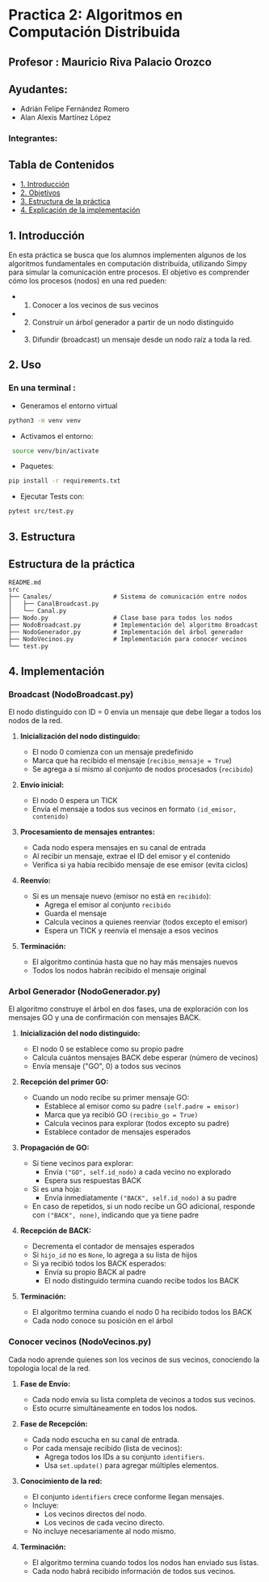 # Practica 2: Algoritmos en Computación Distribuida

## Profesor : Mauricio Riva Palacio Orozco
## Ayudantes:
- Adrián Felipe Fernández Romero
- Alan Alexis Martínez López
<p>

### Integrantes:


## Tabla de Contenidos
- [1. Introducción](#1-introducción)
- [2. Objetivos](#2-uso)
- [3. Estructura de la práctica](#3-estructura)
- [4. Explicación de la implementación](#4-implementacion)

## **1. Introducción**
En esta práctica se busca que los alumnos implementen algunos de los algoritmos
fundamentales en computación distribuida, utilizando Simpy para simular la comunicación
entre procesos. El objetivo es comprender cómo los procesos (nodos) en una red pueden: 
- 1) Conocer a los vecinos de sus vecinos
- 2) Construir un árbol generador a partir de un nodo
distinguido
- 3) Difundir (broadcast) un mensaje desde un nodo raíz a toda la red.

## **2. Uso**
### En una terminal :
- Generamos el entorno virtual

```bash
python3 -m venv venv
```
- Activamos el entorno:
```bash
 source venv/bin/activate
```
- Paquetes:
```bash
pip install -r requirements.txt
```
- Ejecutar Tests con:
```bash
pytest src/test.py
```
## **3. Estructura**
## Estructura de la práctica

```plaintext
README.md                    
src
├── Canales/                 # Sistema de comunicación entre nodos
│   ├── CanalBroadcast.py
│   └── Canal.py
├── Nodo.py                  # Clase base para todos los nodos
├── NodoBroadcast.py         # Implementación del algoritmo Broadcast
├── NodoGenerador.py         # Implementación del árbol generador
├── NodoVecinos.py           # Implementación para conocer vecinos
└── test.py
```
## **4. Implementación**
### Broadcast (NodoBroadcast.py)

El nodo distinguido con ID = 0 envía un mensaje que debe llegar a todos los nodos de la red.

1. **Inicialización del nodo distinguido:**
   - El nodo 0 comienza con un mensaje predefinido
   - Marca que ha recibido el mensaje (`recibio_mensaje = True`)
   - Se agrega a sí mismo al conjunto de nodos procesados (`recibido`)

2. **Envío inicial:**
   - El nodo 0 espera un TICK
   - Envía el mensaje a todos sus vecinos en formato `(id_emisor, contenido)`

3. **Procesamiento de mensajes entrantes:**
   - Cada nodo espera mensajes en su canal de entrada
   - Al recibir un mensaje, extrae el ID del emisor y el contenido
   - Verifica si ya había recibido mensaje de ese emisor (evita ciclos)

4. **Reenvío:**
   - Si es un mensaje nuevo (emisor no está en `recibido`):
     - Agrega el emisor al conjunto `recibido`
     - Guarda el mensaje
     - Calcula vecinos a quienes reenviar (todos excepto el emisor)
     - Espera un TICK y reenvía el mensaje a esos vecinos

5. **Terminación:**
   - El algoritmo continúa hasta que no hay más mensajes nuevos
   - Todos los nodos habrán recibido el mensaje original

### Arbol Generador (NodoGenerador.py)

El algoritmo construye el árbol en dos fases, una de exploración con los mensajes GO y una de confirmación con mensajes BACK.


1. **Inicialización del nodo distinguido:**
   - El nodo 0 se establece como su propio padre
   - Calcula cuántos mensajes BACK debe esperar (número de vecinos)
   - Envía mensaje ("GO", 0) a todos sus vecinos

2. **Recepción del primer GO:**
   - Cuando un nodo recibe su primer mensaje GO:
     - Establece al emisor como su padre `(self.padre = emisor)`
     - Marca que ya recibió GO `(recibio_go = True)`
     - Calcula vecinos para explorar (todos excepto su padre)
     - Establece contador de mensajes esperados

3. **Propagación de GO:**
   - Si tiene vecinos para explorar:
     - Envía `("GO", self.id_nodo)` a cada vecino no explorado
     - Espera sus respuestas BACK
   - Si es una hoja:
     - Envía inmediatamente `("BACK", self.id_nodo)` a su padre
   - En caso de repetidos, si un nodo recibe un GO adicional, responde con `("BACK", none)`, indicando que ya tiene padre

4. **Recepción de BACK:**
   - Decrementa el contador de mensajes esperados
   - Si `hijo_id` no es `None`, lo agrega a su lista de hijos
   - Si ya recibió todos los BACK esperados:
     - Envía su propio BACK al padre
     - El nodo distinguido termina cuando recibe todos los BACK

5. **Terminación:**
   - El algoritmo termina cuando el nodo 0 ha recibido todos los BACK
   - Cada nodo conoce su posición en el árbol

### Conocer vecinos (NodoVecinos.py)

Cada nodo aprende quienes son los vecinos de sus vecinos, conociendo la topologia local de la red.

1. **Fase de Envío:**
   - Cada nodo envía su lista completa de vecinos a todos sus vecinos.
   - Esto ocurre simultáneamente en todos los nodos.

2. **Fase de Recepción:**
   - Cada nodo escucha en su canal de entrada.
   - Por cada mensaje recibido (lista de vecinos):
     - Agrega todos los IDs a su conjunto `identifiers`.
     - Usa `set.update()` para agregar múltiples elementos.

3. **Conocimiento de la red:**
   - El conjunto `identifiers` crece conforme llegan mensajes.
   - Incluye:
     - Los vecinos directos del nodo.
     - Los vecinos de cada vecino directo.
   - No incluye necesariamente al nodo mismo.

4. **Terminación:**
   - El algoritmo termina cuando todos los nodos han enviado sus listas.
   - Cada nodo habrá recibido información de todos sus vecinos.